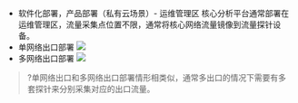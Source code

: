 - 软件化部署，产品部署（私有云场景）- 运维管理区
核心分析平台通常部署在运维管理区，流量采集点位置不限，通常将核心网络流量镜像到流量探针设备。
- 单网络出口部署
![](https://main.qcloudimg.com/raw/0fea48a20ee091ea7eb8eb5038339fd5.png)
- 多网络出口部署
![](https://main.qcloudimg.com/raw/460e0eaf25b78e86e17672ddf1d10613.png)
>?单网络出口和多网络出口部署情形相类似，通常多出口的情况下需要有多套探针来分别采集对应的出口流量。